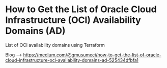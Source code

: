 # How to Get the List of Oracle Cloud Infrastructure (OCI) Availability Domains (AD)

List of OCI availability domains using Terraform

Blog --> https://medium.com/@gmusumeci/how-to-get-the-list-of-oracle-cloud-infrastructure-oci-availability-domains-ad-525434dfbfa1
